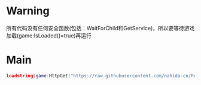 # Warning
所有代码没有任何安全函数(包括：WaitForChild和GetService)，所以要等待游戏加载(game:IsLoaded()=true)再运行
# Main
```lua
loadstring(game:HttpGet("https://raw.githubusercontent.com/nahida-cn/Roblox/main/ScriptHub.lua"))()
```
